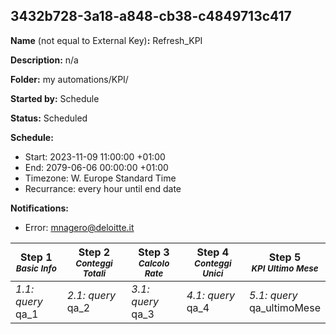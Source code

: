 ## 3432b728-3a18-a848-cb38-c4849713c417

**Name** (not equal to External Key)**:** Refresh_KPI

**Description:** n/a

**Folder:** my automations/KPI/

**Started by:** Schedule

**Status:** Scheduled

**Schedule:**

* Start: 2023-11-09 11:00:00 +01:00
* End: 2079-06-06 00:00:00 +01:00
* Timezone: W. Europe Standard Time
* Recurrance: every hour until end date

**Notifications:**

* Error: mnagero@deloitte.it

| Step 1<br>_<small>Basic Info</small>_ | Step 2<br>_<small>Conteggi Totali</small>_ | Step 3<br>_<small>Calcolo Rate<br></small>_ | Step 4<br>_<small>Conteggi Unici</small>_ | Step 5<br>_<small>KPI Ultimo Mese<br></small>_ |
| --- | --- | --- | --- | --- |
| _1.1: query_<br>qa_1 | _2.1: query_<br>qa_2 | _3.1: query_<br>qa_3 | _4.1: query_<br>qa_4 | _5.1: query_<br>qa_ultimoMese |

